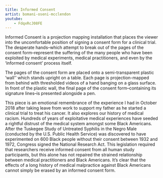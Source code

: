 ```yaml
---
title: Informed Consent
artist: bomani-oseni-mcclendon
youtube:
    - FdqxRcJ08FE
---
```

Informed Consent is a projection mapping installation that places the viewer into the uncomfortable position of signing a consent form for a clinical trial. The desperate hands–which attempt to break out of the pages of the consent form–represent the suffering of the many people who have been exploited by medical experiments, medical practitioners, and even by the ‘informed consent’ process itself. 

The pages of the consent form are placed onto a semi-transparent plastic ‘wall’’ which stands upright on a table. Each page is projection-mapped from behind with thresholded videos of a hand banging on a glass surface. In front of the plastic wall, the final page of the consent form–containing its signature lines–is presented alongside a pen.

This piece is an emotional remembrance of the experience I had in October 2018 after taking leave from work to support my father as he started a clinical trial to treat his cancer. It also explores our history of medical racism. Hundreds of years of exploitative medical experiences have seeded a rightful distrust of the medical system amongst some Black Americans. After the Tuskegee Study of Untreated Syphilis in the Negro Male (conducted by the U.S. Public Health Service) was discovered to have experimented on 600 Black people without their consent between 1932 and 1972, Congress signed the National Research Act. This legislation required that researchers receive informed consent from all human study participants, but this alone has not repaired the strained relationship between medical practitioners and Black Americans. It’s clear that the effects of a long history of medical malpractice against Black Americans cannot simply be erased by an informed consent form.